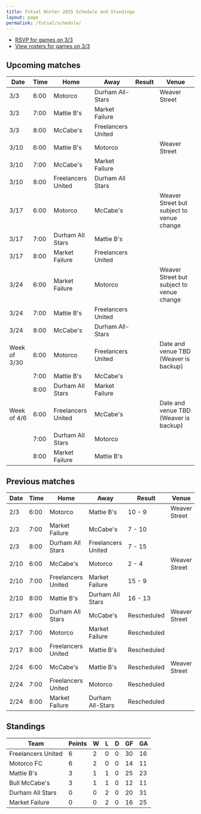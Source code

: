 ```yaml
---
title: Futsal Winter 2015 Schedule and Standings
layout: page
permalink: /futsal/schedule/
---
```


- [RSVP for games on 3/3](https://docs.google.com/forms/d/1aXAhp4j8j_YwOxjELoJ_vaLUCYkpKMI2PTYDoWQc09k/viewform)
- [View rosters for games on 3/3](https://docs.google.com/spreadsheets/d/1X_ee1bele6Wl5RUP6sq5AtldP3TuvbjrXMHYb56f-Wo/edit?usp=sharing)

## Upcoming matches

Date          |  Time  |  Home                |  Away                |  Result  |  Venue
--------------|--------|----------------------|----------------------|----------|-------------------------------------------
3/3      |  6:00  |  Motorco             |  Durham All-Stars    |          |  Weaver Street
3/3      |  7:00  |  Mattie B's          |  Market Failure      |          |
3/3      |  8:00  |  McCabe's            |  Freelancers United  |          |
3/10     |  6:00  |  Mattie B's          |  Motorco             |          |  Weaver Street
3/10     |  7:00  |  McCabe's            |  Market Failure      |          |
3/10     |  8:00  |  Freelancers United  |  Durham All Stars    |          |
3/17     |  6:00  |  Motorco             |  McCabe's            |          |  Weaver Street but subject to venue change
3/17     |  7:00  |  Durham All Stars    |  Mattie B's          |          |
3/17     |  8:00  |  Market Failure      |  Freelancers United  |          |
3/24     |  6:00  |  Market Failure      |  Motorco             |          |  Weaver Street but subject to venue change
3/24     |  7:00  |  Mattie B's          |  Freelancers United  |          |
3/24     |  8:00  |  McCabe's            |  Durham All-Stars    |          |
Week of 3/30  |  6:00  |  Motorco             |  Freelancers United  |          |  Date and venue TBD (Weaver is backup)
              |  7:00  |  Mattie B's          |  McCabe's            |          |
              |  8:00  |  Durham All Stars    |  Market Failure      |          |
Week of 4/6   |  6:00  |  Freelancers United  |  McCabe's            |          |  Date and venue TBD (Weaver is backup)
              |  7:00  |  Durham All Stars    |  Motorco             |          |
              |  8:00  |  Market Failure      |  Mattie B's          |          |

## Previous matches

Date          |  Time  |  Home                |  Away                |  Result  |  Venue
--------------|--------|----------------------|----------------------|----------|-------------------------------------------
2/3      |  6:00  |  Motorco             |  Mattie B's          | 10 - 9   |  Weaver Street
2/3      |  7:00  |  Market Failure      |  McCabe's            |  7 - 10  |
2/3      |  8:00  |  Durham All Stars    |  Freelancers United  |  7 - 15  |
2/10     |  6:00  |  McCabe's            |  Motorco             |  2 - 4   |  Weaver Street
2/10     |  7:00  |  Freelancers United  |  Market Failure      | 15 - 9   |
2/10     |  8:00  |  Mattie B's          |  Durham All Stars    | 16 - 13  |
2/17     |  6:00  |  Durham All Stars    |  McCabe's            | Rescheduled |  Weaver Street
2/17     |  7:00  |  Motorco             |  Market Failure      | Rescheduled |
2/17     |  8:00  |  Freelancers United  |  Mattie B's          | Rescheduled |
2/24     |  6:00  |  McCabe's            |  Mattie B's          | Rescheduled         |  Weaver Street
2/24     |  7:00  |  Freelancers United  |  Motorco             | Rescheduled         |
2/24     |  8:00  |  Market Failure      |  Durham All-Stars    | Rescheduled         |

## Standings

| Team               | Points | W | L | D | GF | GA |
| ------------------ | ------ | - | - | - | -- | -- |
| Freelancers United | 6      | 2 | 0 | 0 | 30 | 16  |
| Motorco FC         | 6      | 2 | 0 | 0 | 14 | 11  |
| Mattie B's         | 3      | 1 | 1 | 0 | 25  | 23 |
| Bull McCabe's      | 3      | 1 | 1 | 0 | 12 | 11  |
| Durham All Stars   | 0      | 0 | 2 | 0 | 20  | 31 |
| Market Failure     | 0      | 0 | 2 | 0 | 16  | 25 |
